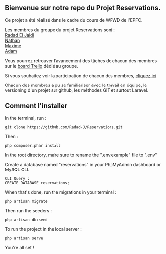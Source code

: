 ## Bienvenue sur notre repo du Projet Reservations.

Ce projet a été réalisé dans le cadre du cours de WPWD de l'EPFC.

Les membres du groupe du projet Reservations sont :
<br>
[Radad El Jaidi](https://github.com/Radad-J)
<br>
[Nathan](https://github.com/mvker)
<br>
[Maxime](https://github.com/M-Boudart)
<br>
[Adam](https://github.com/adamprefo)

Vous pourrez retrouver l'avancement des tâches de chacun des membres sur le [board Trello](https://trello.com/b/y85nxpRZ/wpwd-groupe-1) dédié au groupe.

Si vous souhaitez voir la participation de chacun des membres, [cliquez ici](https://github.com/Radad-J/Reservations/graphs/contributors)

Chacun des membres a pu se familiariser avec le travail en équipe, le versioning d'un projet sur github, les méthodes GIT et surtout Laravel.

## Comment l'installer

In the terminal, run :
```
git clone https://github.com/Radad-J/Reservations.git
```
Then :
```
php composer.phar install
```
In the root directory, make sure to rename the ".env.example" file to ".env"

Create a database named "reservations" in your PhpMyAdmin dashboard or MySQL CLI.
```
CLI Query :
CREATE DATABASE reservations;
```
When that's done, run the migrations in your terminal :
```
php artisan migrate
```
Then run the seeders :
```
php artisan db:seed
```

To run the project in the local server :
```
php artisan serve
```

You're all set !
